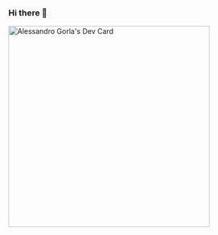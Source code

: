 ### Hi there 👋
<a href="https://app.daily.dev/Gorlix"><img src="https://api.daily.dev/devcards/652504ad034948d0abc6345abf1ee33a.png?r=a1l" width="400" alt="Alessandro Gorla's Dev Card"/></a>

<!--
**gorlix/gorlix** is a ✨ _special_ ✨ repository because its `README.md` (this file) appears on your GitHub profile.

Here are some ideas to get you started:

- 🔭 I’m currently working on ...
- 🌱 I’m currently learning ...
- 👯 I’m looking to collaborate on ...
- 🤔 I’m looking for help with ...
- 💬 Ask me about ...
- 📫 How to reach me: ...
- 😄 Pronouns: ...
- ⚡ Fun fact: ...
-->
